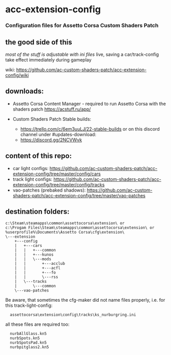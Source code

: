 # acc-extension-config
### Configuration files for Assetto Corsa Custom Shaders Patch

## the good side of this
*most of the stuff is adjustable with ini files*
live, saving a car/track-config take effect immediately during gameplay

wiki: https://github.com/ac-custom-shaders-patch/acc-extension-config/wiki 

## downloads:
 
 - Assetto Corsa Content Manager - required to run Assetto Corsa with the shaders patch
   https://acstuff.ru/app/

 - Custom Shaders Patch 
   Stable builds:
     - https://trello.com/c/6em3uuLJ/22-stable-builds
   or on this discord channel under #updates-download:
     - https://discord.gg/2NCVWvk

## content of this repo:
 - car light configs: https://github.com/ac-custom-shaders-patch/acc-extension-config/tree/master/config/cars
 - track light configs: https://github.com/ac-custom-shaders-patch/acc-extension-config/tree/master/config/tracks
 - vao-patches (prebaked shadows): https://github.com/ac-custom-shaders-patch/acc-extension-config/tree/master/vao-patches

## destination folders: 
```
c:\Steam\steamapps\common\assettocorsa\extension\ or
c:\Progam Files\Steam\steamapps\common\assettocorsa\extension\ or 
%userprofile%\Documents\Assetto Corsa\cfg\extension\
\---extension
    +---config
    |   +---cars
    |   |   +---common
    |   |   +---kunos
    |   |   \---mods
    |   |       +---acclub
    |   |       +---acfl
    |   |       +---fo
    |   |       \---rss
    |   \---tracks
    |       \---common
    \---vao-patches
```
Be aware, that sometimes the cfg-maker did not name files properly, i.e. for this track-light-config:

```  
  assettocorsa\extension\config\tracks\ks_nurburgring.ini
``` 

all these files are required too:
```
  nurbAllGlass.kn5
  nurbSpots.kn5
  nurbSpotsPad.kn5
  nurbpitglass2.kn5
```
